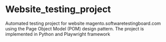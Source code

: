 # Website_testing_project

Automated testing project for website magento.softwaretestingboard.com using the Page Object Model (POM) design pattern. 
The project is implemented in Python and Playwright framework
